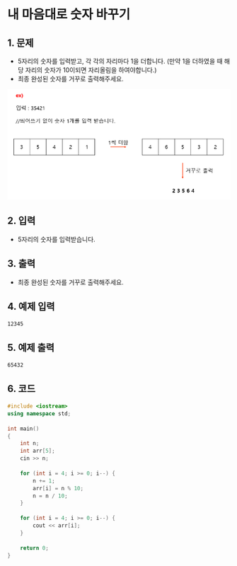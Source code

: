 # 내 마음대로 숫자 바꾸기 #

## 1. 문제
- 5자리의 숫자를 입력받고, 각 각의 자리마다 1을 더합니다. (만약 1을 더하였을 때 해당 자리의 숫자가 10이되면 자리올림을 하여야합니다.)
- 최종 완성된 숫자를 거꾸로 출력해주세요.

<img src="./Array01.png" alt="Array" style="zoom:61%;" />

## 2. 입력
- 5자리의 숫자를 입력받습니다.

## 3. 출력
- 최종 완성된 숫자를 거꾸로 출력해주세요.

## 4. 예제 입력
```
12345
```

## 5. 예제 출력
```
65432
```

## 6. 코드
```c++
#include <iostream>
using namespace std;

int main()
{
    int n;
    int arr[5];
    cin >> n;

    for (int i = 4; i >= 0; i--) {
        n += 1;
        arr[i] = n % 10;
        n = n / 10;
    }
    
    for (int i = 4; i >= 0; i--) {
        cout << arr[i];
    }

    return 0;
}
```
